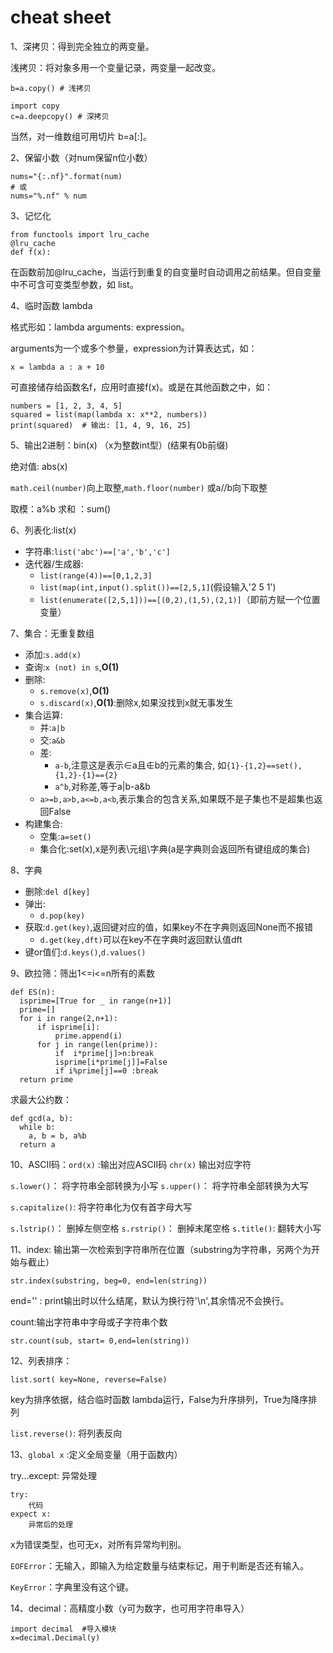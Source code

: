 # cheat sheet

1、深拷贝：得到完全独立的两变量。

浅拷贝：将对象多用一个变量记录，两变量一起改变。

```
b=a.copy() # 浅拷贝 

import copy
c=a.deepcopy() # 深拷贝
```

当然，对一维数组可用切片 b=a[:]。

2、保留小数（对num保留n位小数）

```
nums="{:.nf}".format(num)
# 或
nums="%.nf" % num
```

3、记忆化

```
from functools import lru_cache
@lru_cache
def f(x):
```

在函数前加@lru_cache，当运行到重复的自变量时自动调用之前结果。但自变量中不可含可变类型参数，如 list。

4、临时函数 lambda

格式形如：lambda arguments: expression。

arguments为一个或多个参量，expression为计算表达式，如：

```
x = lambda a : a + 10
```

可直接储存给函数名f，应用时直接f(x)。或是在其他函数之中，如：

```
numbers = [1, 2, 3, 4, 5]
squared = list(map(lambda x: x**2, numbers))
print(squared)  # 输出: [1, 4, 9, 16, 25]
```

5、输出2进制：bin(x)   （x为整数int型）(结果有0b前缀)

绝对值: abs(x)

`math.ceil(number)`向上取整,`math.floor(number)` 或a//b向下取整

取模：a%b  求和 ：sum()

6、列表化:list(x)

- 字符串:`list('abc')==['a','b','c']`
- 迭代器/生成器:
  - `list(range(4))==[0,1,2,3]`
  - `list(map(int,input().split())==[2,5,1]`(假设输入'2 5 1')
  - `list(enumerate([2,5,1]))==[(0,2),(1,5),(2,1)]`（即前方赋一个位置变量）

7、集合：无重复数组

- 添加:`s.add(x)`
- 查询:`x (not) in s`,**O(1)**
- 删除:
  - `s.remove(x)`,**O(1)**
  - `s.discard(x)`,**O(1)**:删除x,如果没找到x就无事发生
- 集合运算:
  - 并:`a|b`
  - 交:`a&b`
  - 差:
    - `a-b`,注意这是表示∈a且∉b的元素的集合, 如`{1}-{1,2}==set(),{1,2}-{1}=={2}`
    - `a^b`,对称差,等于a|b-a&b
  - `a>=b,a>b,a<=b,a<b`,表示集合的包含关系,如果既不是子集也不是超集也返回False
- 构建集合:
  - 空集:`a=set()`
  - 集合化:set(x),x是列表\元组\字典(a是字典则会返回所有键组成的集合)

8、字典

- 删除:`del d[key]`
- 弹出:
  - `d.pop(key)`
- 获取:`d.get(key)`,返回键对应的值，如果key不在字典则返回None而不报错
  - `d.get(key,dft)`可以在key不在字典时返回默认值dft
- 键or值们:`d.keys()`,`d.values()`

9、欧拉筛：筛出1<=i<=n所有的素数

```
def ES(n):
  isprime=[True for _ in range(n+1)]
  prime=[]
  for i in range(2,n+1):
      if isprime[i]:
          prime.append(i)
      for j in range(len(prime)):
          if  i*prime[j]>n:break
          isprime[i*prime[j]]=False
          if i%prime[j]==0 :break
  return prime
```

求最大公约数：

```
def gcd(a, b):
  while b:
    a, b = b, a%b
  return a
```

10、ASCII码：`ord(x)` :输出对应ASCII码   `chr(x)` 输出对应字符

`s.lower()`： 将字符串全部转换为小写   `s.upper()`： 将字符串全部转换为大写

`s.capitalize()`:  将字符串化为仅有首字母大写

`s.lstrip()`： 删掉左侧空格    `s.rstrip()`： 删掉末尾空格     `s.title()`: 翻转大小写

11、index: 输出第一次检索到字符串所在位置（substring为字符串，另两个为开始与截止）

`str.index(substring, beg=0, end=len(string))`

end='' : print输出时以什么结尾，默认为换行符'\n',其余情况不会换行。

count:输出字符串中字母或子字符串个数

 `str.count(sub, start= 0,end=len(string))`

12、列表排序：

`list.sort( key=None, reverse=False)`

key为排序依据，结合临时函数 lambda运行，False为升序排列，True为降序排列

`list.reverse()`: 将列表反向

13、`global x` :定义全局变量（用于函数内）

try...except: 异常处理

```
try:
    代码
expect x:
    异常后的处理
```

x为错误类型，也可无x，对所有异常均判别。

`EOFError`：无输入，即输入为给定数量与结束标记，用于判断是否还有输入。

`KeyError`：字典里没有这个键。

14、decimal：高精度小数（y可为数字，也可用字符串导入）

```
import decimal  #导入模块
x=decimal.Decimal(y)
```
